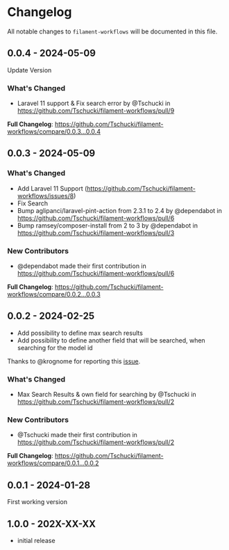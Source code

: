 # Changelog

All notable changes to `filament-workflows` will be documented in this file.

## 0.0.4 - 2024-05-09

Update Version

### What's Changed

* Laravel 11 support & Fix search error by @Tschucki in https://github.com/Tschucki/filament-workflows/pull/9

**Full Changelog**: https://github.com/Tschucki/filament-workflows/compare/0.0.3...0.0.4

## 0.0.3 - 2024-05-09

### What's Changed

* Add Laravel 11 Support (https://github.com/Tschucki/filament-workflows/issues/8)
* Fix Search
* Bump aglipanci/laravel-pint-action from 2.3.1 to 2.4 by @dependabot in https://github.com/Tschucki/filament-workflows/pull/6
* Bump ramsey/composer-install from 2 to 3 by @dependabot in https://github.com/Tschucki/filament-workflows/pull/3

### New Contributors

* @dependabot made their first contribution in https://github.com/Tschucki/filament-workflows/pull/6

**Full Changelog**: https://github.com/Tschucki/filament-workflows/compare/0.0.2...0.0.3

## 0.0.2 - 2024-02-25

- Add possibility to define max search results
- Add possibility to define another field that will be searched, when searching for the model id

Thanks to @krognome for reporting this [issue](https://github.com/Tschucki/filament-workflows/issues/1).

### What's Changed

* Max Search Results & own field for searching by @Tschucki in https://github.com/Tschucki/filament-workflows/pull/2

### New Contributors

* @Tschucki made their first contribution in https://github.com/Tschucki/filament-workflows/pull/2

**Full Changelog**: https://github.com/Tschucki/filament-workflows/compare/0.0.1...0.0.2

## 0.0.1 - 2024-01-28

First working version

## 1.0.0 - 202X-XX-XX

- initial release

